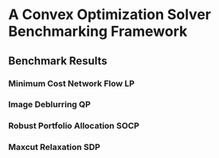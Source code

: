 # A Convex Optimization Solver Benchmarking Framework

## Benchmark Results

### Minimum Cost Network Flow LP

### Image Deblurring QP

### Robust Portfolio Allocation SOCP

### Maxcut Relaxation SDP